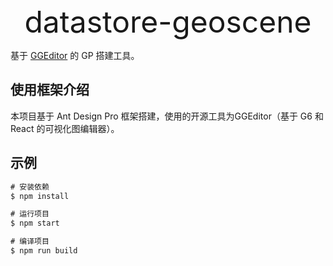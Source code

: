 <center><font size=8>datastore-geoscene</font></center>

基于 [GGEditor](https://gitee.com/gaoli.gl/gg-editor/#https://github.com/facebook/react)  的 GP 搭建工具。


## 使用框架介绍

本项目基于 Ant Design Pro 框架搭建，使用的开源工具为GGEditor（基于 G6 和 React 的可视化图编辑器）。

## 示例

```javascript
# 安装依赖
$ npm install

# 运行项目
$ npm start

# 编译项目
$ npm run build
```

